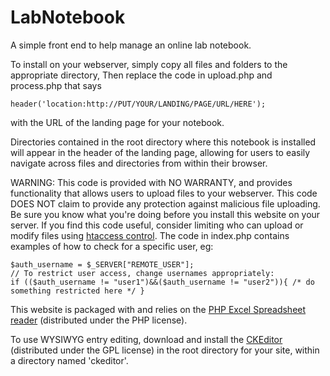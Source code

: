 # LabNotebook
A simple front end to help manage an online lab notebook.

To install on your webserver, simply copy all files and folders to the appropriate directory, 
Then replace the code in upload.php and process.php that says
```
header('location:http://PUT/YOUR/LANDING/PAGE/URL/HERE');
```
with the URL of the landing page for your notebook.

Directories contained in the root directory where this notebook is installed will appear in the header of the landing page, allowing for users to easily navigate across files and directories from within their browser.

WARNING: This code is provided with NO WARRANTY, and provides functionality that allows users to upload files to your webserver. This code DOES NOT claim to provide any protection against malicious file uploading. Be sure you know what you're doing before you install this website on your server. If you find this code useful, consider limiting who can upload or modify files using [htaccess control](http://www.htaccess-guide.com/). The code in index.php contains examples of how to check for a specific user, eg:
```
$auth_username = $_SERVER["REMOTE_USER"];
// To restrict user access, change usernames appropriately:
if (($auth_username != "user1")&&($auth_username != "user2")){ /* do something restricted here */ }
```

This website is packaged with and relies on the [PHP Excel Spreadsheet reader](http://pear.php.net/package/Spreadsheet_Excel_Reader) (distributed under the PHP license).

To use WYSIWYG entry editing, download and install the [CKEditor](http://ckeditor.com/) (distributed under the GPL license) in the root directory for your site, within a directory named 'ckeditor'.
